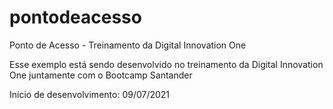 # pontodeacesso
Ponto de Acesso - Treinamento da Digital Innovation One

Esse exemplo está sendo desenvolvido no treinamento da
Digital Innovation One juntamente com o Bootcamp Santander

Início de desenvolvimento: 09/07/2021
